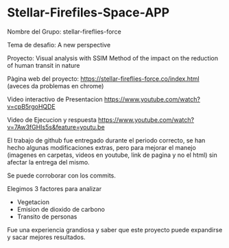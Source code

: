 # Stellar-Firefiles-Space-APP

Nombre del Grupo: stellar-fireflies-force

Tema de desafio: A new perspective

Proyecto: Visual analysis with SSIM Method of the impact on the reduction of human transit in nature 

Pàgina web del proyecto: https://stellar-fireflies-force.co/index.html (aveces da problemas en chrome)

Video interactivo de Presentacion
https://www.youtube.com/watch?v=cpB5rgoHQDE

Video de Ejecucion y respuesta 
https://www.youtube.com/watch?v=7Aw3fGHIs5s&feature=youtu.be

El trabajo de github fue entregado durante el periodo correcto, se han hecho algunas modificaciones extras, pero 
para mejorar el manejo (imagenes en carpetas, videos en youtube, link de pagina y no el html) sin afectar la entrega del mismo.

Se puede corroborar con los commits.

Elegimos 3 factores para analizar
- Vegetacion
- Emision de dioxido de carbono
- Transito de personas

Fue una experiencia grandiosa y saber que este proyecto puede expandirse y sacar mejores resultados.


